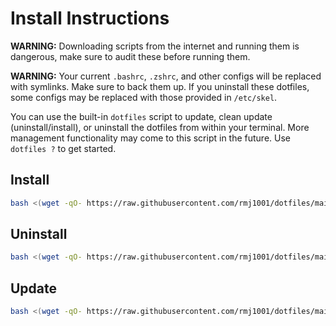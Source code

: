 # Install Instructions

**WARNING:** Downloading scripts from the internet and running them
is dangerous, make sure to audit these before running them.

**WARNING:** Your current `.bashrc`, `.zshrc`, and other configs will be
replaced with symlinks. Make sure to back them up. If you uninstall these
dotfiles, some configs may be replaced with those provided in `/etc/skel`.

You can use the built-in `dotfiles` script to update, clean update (uninstall/install),
or uninstall the dotfiles from within your terminal. More management functionality
may come to this script in the future. Use `dotfiles ?` to get started.

## **Install**

```bash
bash <(wget -qO- https://raw.githubusercontent.com/rmj1001/dotfiles/main/auto/install.sh)
```

## **Uninstall**

```bash
bash <(wget -qO- https://raw.githubusercontent.com/rmj1001/dotfiles/main/auto/uninstall.sh)
```

## **Update**

```bash
bash <(wget -qO- https://raw.githubusercontent.com/rmj1001/dotfiles/main/auto/update.sh)
```
